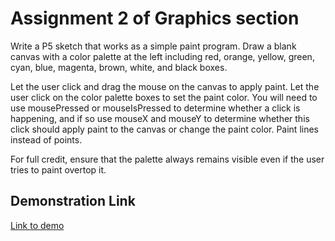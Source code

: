 # Assignment 2 of Graphics section
Write a P5 sketch that works as a simple paint program. Draw a blank canvas with a color palette at the left including red, orange, yellow, green, cyan, blue, magenta, brown, white, and black boxes.  

Let the user click and drag the mouse on the canvas to apply paint. Let the user click on the color palette boxes to set the paint color. You will need to use mousePressed or mouseIsPressed to determine whether a click is happening, and if so use mouseX and mouseY to determine whether this click should apply paint to the canvas or change the paint color. Paint lines instead of points.   

For full credit, ensure that the palette always remains visible even if the user tries to paint overtop it.    

## Demonstration Link   
<a href="https://maureensanchez99.github.io/PDM2025/graphics/assignment2/">Link to demo</a>